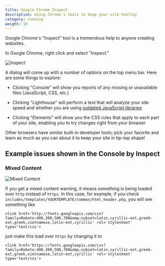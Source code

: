 ```yaml
---
title: Google Chrome Inspect 
description: Using Chrome's tools to keep your site healthy
category: running 
weight: 10 
---
```


Google Chrome's "Inspect" tool is a tremendous help to anyone creating websites.  

In Google Chrome, right click and select "Inspect." 

![Inspect](/images/browser_inspect.png)

A dialog will come up with a number of options on the top menu bar.
Here are some things to explore: 

- Clicking "Console" will show you reports of any missing or unavailable files (JavaScript, CSS, etc.) 

- Clicking "Lighthouse" will perform a test that will analyze your site speed and whether you are using [outdated JavaScript libraries](/user/upgrading/javascript_updates/)

- Clicking "Elements" will show you the CSS rules that apply to each part of your site, enabling you to try changes right from your browser

Other browsers have similar built-in developer tools; pick your favorite and learn as much as you can about it to keep your site in tip-top shape! 

## Example issues shown in the Console by Inspect 

### Mixed Content 

![Mixed Content](/images/mixed_content.png) 

If you get a mixed content warning, it means something is being loaded over `http` instead of `https`.  In this case, for example, if you check `includes/templates/YOURTEMPLATE/common/html_header.php`, you will see something like 

```
<link href='http://fonts.googleapis.com/css?family=Roboto:400,300,500,700&amp;subset=latin,cyrillic-ext,greek-ext,greek,vietnamese,latin-ext,cyrillic' rel='stylesheet' type='text/css'>

```

just make this load over `https` by changing it to 

```
<link href='https://fonts.googleapis.com/css?family=Roboto:400,300,500,700&amp;subset=latin,cyrillic-ext,greek-ext,greek,vietnamese,latin-ext,cyrillic' rel='stylesheet' type='text/css'>

```


